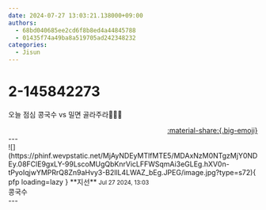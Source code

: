 ```yaml
---
date: 2024-07-27 13:03:21.138000+09:00
authors:
  - 68bd040685ee2cd6f8b8ed4a44845788
  - 01435f74a49ba8a519705ad242348232
categories:
  - Jisun
---
```


# 2-145842273

<div class="post-container" markdown="1">
<div class="content-container md-sidebar__scrollwrap" markdown="1">

오늘 점심 콩국수 vs 밀면 골라주라🙏🙏🙏

</div>
</div>

<div style="text-align: right;" markdown="1">
<a href="https://weverse.io/fromis9/fanpost/2-145842273" style="text-align: right;">:material-share:{.big-emoji}</a>
</div>
---

<div class="comments-container md-sidebar__scrollwrap" markdown="1">
<div class="comment" markdown="1">
<div class='id-container' markdown="1">
![](https://phinf.wevpstatic.net/MjAyNDEyMTlfMTE5/MDAxNzM0NTgzMjY0NDEy.08FClE9gxLY-99LscoMUgQbKnrVicLFFWSqmAi3eGLEg.hXV0n-tPyoIqjwYMPRrQ8Zn9aHvy3-B2llL4LWAZ_bEg.JPEG/image.jpg?type=s72){ pfp loading=lazy }
**<span class="artist">지선</span>** <small>Jul 27 2024, 13:03</small><br>
</div>
<div class='comment-body' markdown="1">
콩국수
</div>
</div>
</div>
---
